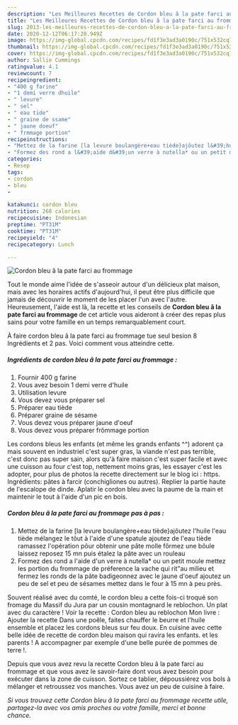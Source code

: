 ```yaml
---
description: "Les Meilleures Recettes de Cordon bleu â la pate farci au frommage"
title: "Les Meilleures Recettes de Cordon bleu â la pate farci au frommage"
slug: 2013-les-meilleures-recettes-de-cordon-bleu-a-la-pate-farci-au-frommage
date: 2020-12-12T06:17:28.949Z
image: https://img-global.cpcdn.com/recipes/fd1f3e3ad3a0190c/751x532cq70/cordon-bleu-a-la-pate-farci-au-frommage-photo-principale-de-la-recette.jpg
thumbnail: https://img-global.cpcdn.com/recipes/fd1f3e3ad3a0190c/751x532cq70/cordon-bleu-a-la-pate-farci-au-frommage-photo-principale-de-la-recette.jpg
cover: https://img-global.cpcdn.com/recipes/fd1f3e3ad3a0190c/751x532cq70/cordon-bleu-a-la-pate-farci-au-frommage-photo-principale-de-la-recette.jpg
author: Sallie Cummings
ratingvalue: 4.1
reviewcount: 7
recipeingredient:
- "400 g farine"
- "1 demi verre dhuile"
- " levure"
- " sel"
- " eau tide"
- " graine de ssame"
- " jaune doeuf"
- " frmmage portion"
recipeinstructions:
- "Mettez de la farine [la levure boulangère+eau tiède}ajôutez l&#39;huile l&#39;eau tiède mélangez le tôut à l&#39;aide d&#39;une spatule ajoutez de l&#39;eau tiède ramassez l&#39;opération pôur obtenir une pâte molle fôrmez une bôule laissez reposez 15 mn puis étalez la pâte avec un rouleau"
- "Formez des rond a l&#39;aide d&#39;un verre à nutella* ou un petit moule mettez les portion du frommage de préference la vache qui rit&#34;au milieu et fermez les ronds de la pâte badigeonnez avec le jaune d&#39;oeuf ajoutez un peu de sel et peu de sésames mettez dans le four à 15 mn à peu près."
categories:
- Resep
tags:
- cordon
- bleu
- 

katakunci: cordon bleu  
nutrition: 268 calories
recipecuisine: Indonesian
preptime: "PT31M"
cooktime: "PT31M"
recipeyield: "4"
recipecategory: Lunch

---
```



![Cordon bleu â la pate farci au frommage](https://img-global.cpcdn.com/recipes/fd1f3e3ad3a0190c/751x532cq70/cordon-bleu-a-la-pate-farci-au-frommage-photo-principale-de-la-recette.jpg)

Tout le monde aime l'idée de s'asseoir autour d'un délicieux plat maison, mais avec les horaires actifs d'aujourd'hui, il peut être plus difficile que jamais de découvrir le moment de les placer l'un avec l'autre. Heureusement, l'aide est là, la recette et les conseils de <strong> Cordon bleu â la pate farci au frommage </strong> de cet article vous aideront à créer des repas plus sains pour votre famille en un temps remarquablement court.

<!--inarticleads1-->

À faire cordon bleu â la pate farci au frommage tue seul besion 8 Ingrédients et 2 pas. Voici comment vous atteindre cette.

##### Ingrédients de cordon bleu â la pate farci au frommage :

1. Fournir 400 g farine
1. Vous avez besoin 1 demi verre d&#39;huile
1. Utilisation  levure
1. Vous devez vous préparer  sel
1. Préparer  eau tiède
1. Préparer  graine de sésame
1. Vous devez vous préparer  jaune d&#39;oeuf
1. Vous devez vous préparer  frômmage portion


Les cordons bleus les enfants (et même les grands enfants ^^) adorent ça mais souvent en industriel c&#39;est super gras, la viande n&#39;est pas terrible, c&#39;est donc pas super sain, alors qu&#39;à faire maison c&#39;est super facile et avec une cuisson au four c&#39;est top, nettement moins gras, les essayer c&#39;est les adopter, pour plus de photos la recette directement sur le blog ici : https. Ingrédients: pâtes à farcir (conchigliones ou autres). Replier la partie haute de l&#39;escalope de dinde. Aplatir le cordon bleu avec la paume de la main et maintenir le tout à l&#39;aide d&#39;un pic en bois. 

<!--inarticleads2-->

##### Cordon bleu â la pate farci au frommage pas à pas :

1. Mettez de la farine [la levure boulangère+eau tiède}ajôutez l&#39;huile l&#39;eau tiède mélangez le tôut à l&#39;aide d&#39;une spatule ajoutez de l&#39;eau tiède ramassez l&#39;opération pôur obtenir une pâte molle fôrmez une bôule laissez reposez 15 mn puis étalez la pâte avec un rouleau
1. Formez des rond a l&#39;aide d&#39;un verre à nutella* ou un petit moule mettez les portion du frommage de préference la vache qui rit&#34;au milieu et fermez les ronds de la pâte badigeonnez avec le jaune d&#39;oeuf ajoutez un peu de sel et peu de sésames mettez dans le four à 15 mn à peu près.


Souvent réalisé avec du comté, le cordon bleu a cette fois-ci troqué son fromage du Massif du Jura par un cousin montagnard le reblochon. Un plat avec du caractère ! Voir la recette : Cordon bleu au reblochon Mon livre : Ajouter la recette Dans une poêle, faites chauffer le beurre et l&#39;huile ensemble et placez les cordons bleus sur feu doux. En cuisine avec cette belle idée de recette de cordon bleu maison qui ravira les enfants. et les parents ! A accompagner par exemple d&#39;une belle purée de pommes de terre !. 

<!--inarticleads1-->

<p>
Depuis que vous avez revu la recette Cordon bleu â la pate farci au frommage et que vous avez le savoir-faire dont vous avez besoin pour exécuter dans la zone de cuisson. Sortez ce tablier, dépoussiérez vos bols à mélanger et retroussez vos manches. Vous avez un peu de cuisine à faire.
</p>

<p>
<i>Si vous trouvez cette Cordon bleu â la pate farci au frommage recette utile, partagez-la avec vos amis proches ou votre famille, merci et bonne chance.</i>
</p>
